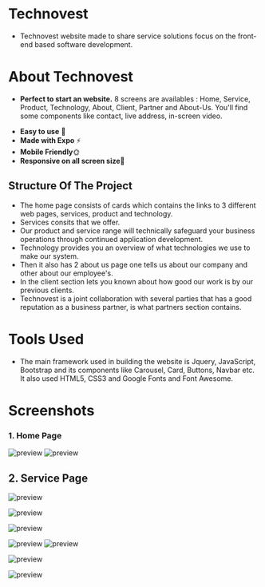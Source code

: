 # Technovest
* Technovest website made to share service solutions focus on the front-end based software development.

# About Technovest
* **Perfect to start an website.** 8 screens are availables : Home, Service, Product, Technology, About, Client, Partner and About-Us. You'll find some components like contact, live address, in-screen video.

- **Easy to use** 🤘
- **Made with Expo** ⚡
- **Mobile Friendly**🌞
- **Responsive on all screen size**🧐

## Structure Of The Project

- The home page consists of cards which contains the links to 3 different web pages, services, product and technology.
- Services consits that we offer.
- Our product and service range will technically safeguard your business operations through continued application development.
- Technology provides you an overview of what technologies we use to make our system.
- Then it also has 2 about us page one tells us about our company and other about our employee's.
- In the client section lets you known about how good our work is by our previous clients.
- Technovest is a joint collaboration with several parties that has a good reputation as a business partner, is what partners section contains.

# Tools Used
* The main framework used in building the website is Jquery, JavaScript, Bootstrap and its components like Carousel, Card, Buttons, Navbar etc. It also used HTML5, CSS3 and Google Fonts and Font Awesome.

# Screenshots
### 1. Home Page
![preview](image/preview1.png)
![preview](image/preview2.png)

## 2. Service Page
![preview](image/service-img.png)

![preview](image/product-img.png)

![preview](image/technology-img.png)

![preview](image/about-img1.png)
![preview](image/about-img2.png)

![preview](image/client-img.png)

![preview](image/parter-img.png)

